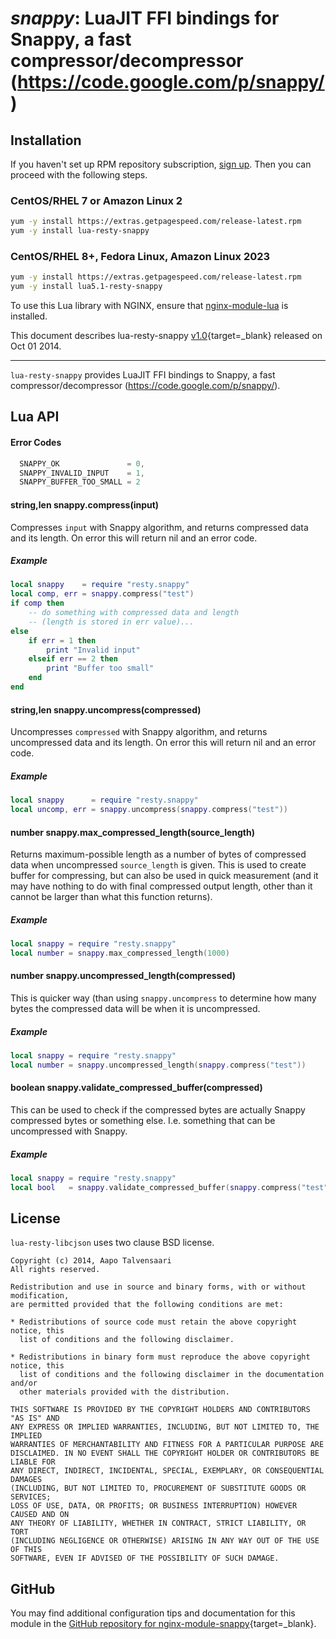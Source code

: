 # *snappy*: LuaJIT FFI bindings for Snappy, a fast compressor/decompressor (https://code.google.com/p/snappy/)


## Installation

If you haven't set up RPM repository subscription, [sign up](https://www.getpagespeed.com/repo-subscribe). Then you can proceed with the following steps.

### CentOS/RHEL 7 or Amazon Linux 2

```bash
yum -y install https://extras.getpagespeed.com/release-latest.rpm
yum -y install lua-resty-snappy
```

### CentOS/RHEL 8+, Fedora Linux, Amazon Linux 2023

```bash
yum -y install https://extras.getpagespeed.com/release-latest.rpm
yum -y install lua5.1-resty-snappy
```


To use this Lua library with NGINX, ensure that [nginx-module-lua](../modules/lua.md) is installed.

This document describes lua-resty-snappy [v1.0](https://github.com/bungle/lua-resty-snappy/releases/tag/v1.0){target=_blank} 
released on Oct 01 2014.
    
<hr />

`lua-resty-snappy` provides LuaJIT FFI bindings to Snappy, a fast compressor/decompressor (https://code.google.com/p/snappy/).

## Lua API

#### Error Codes

```c
  SNAPPY_OK               = 0,
  SNAPPY_INVALID_INPUT    = 1,
  SNAPPY_BUFFER_TOO_SMALL = 2
```

#### string,len snappy.compress(input)

Compresses `input` with Snappy algorithm, and returns compressed data and its length.
On error this will return nil and an error code.

##### Example

```lua
local snappy    = require "resty.snappy"
local comp, err = snappy.compress("test")
if comp then
    -- do something with compressed data and length
    -- (length is stored in err value)...
else
    if err = 1 then
        print "Invalid input"
    elseif err == 2 then
        print "Buffer too small"
    end
end
```

#### string,len snappy.uncompress(compressed)

Uncompresses `compressed` with Snappy algorithm, and returns uncompressed data and its length.
On error this will return nil and an error code.

##### Example

```lua
local snappy      = require "resty.snappy"
local uncomp, err = snappy.uncompress(snappy.compress("test"))
```

#### number snappy.max_compressed_length(source_length)

Returns maximum-possible length as a number of bytes of compressed data when
uncompressed `source_length` is given. This is used to create buffer for compressing,
but can also be used in quick measurement (and it may have nothing to do with
final compressed output length, other than it cannot be larger than what this
function returns).

##### Example

```lua
local snappy = require "resty.snappy"
local number = snappy.max_compressed_length(1000)
```

#### number snappy.uncompressed_length(compressed)

This is quicker way (than using `snappy.uncompress` to determine how many bytes
the compressed data will be when it is uncompressed.

##### Example

```lua
local snappy = require "resty.snappy"
local number = snappy.uncompressed_length(snappy.compress("test"))
```

#### boolean snappy.validate_compressed_buffer(compressed)

This can be used to check if the compressed bytes are actually Snappy compressed
bytes or something else. I.e. something that can be uncompressed with Snappy.

##### Example

```lua
local snappy = require "resty.snappy"
local bool   = snappy.validate_compressed_buffer(snappy.compress("test"))
```

## License

`lua-resty-libcjson` uses two clause BSD license.

```
Copyright (c) 2014, Aapo Talvensaari
All rights reserved.

Redistribution and use in source and binary forms, with or without modification,
are permitted provided that the following conditions are met:

* Redistributions of source code must retain the above copyright notice, this
  list of conditions and the following disclaimer.

* Redistributions in binary form must reproduce the above copyright notice, this
  list of conditions and the following disclaimer in the documentation and/or
  other materials provided with the distribution.

THIS SOFTWARE IS PROVIDED BY THE COPYRIGHT HOLDERS AND CONTRIBUTORS "AS IS" AND
ANY EXPRESS OR IMPLIED WARRANTIES, INCLUDING, BUT NOT LIMITED TO, THE IMPLIED
WARRANTIES OF MERCHANTABILITY AND FITNESS FOR A PARTICULAR PURPOSE ARE
DISCLAIMED. IN NO EVENT SHALL THE COPYRIGHT HOLDER OR CONTRIBUTORS BE LIABLE FOR
ANY DIRECT, INDIRECT, INCIDENTAL, SPECIAL, EXEMPLARY, OR CONSEQUENTIAL DAMAGES
(INCLUDING, BUT NOT LIMITED TO, PROCUREMENT OF SUBSTITUTE GOODS OR SERVICES;
LOSS OF USE, DATA, OR PROFITS; OR BUSINESS INTERRUPTION) HOWEVER CAUSED AND ON
ANY THEORY OF LIABILITY, WHETHER IN CONTRACT, STRICT LIABILITY, OR TORT
(INCLUDING NEGLIGENCE OR OTHERWISE) ARISING IN ANY WAY OUT OF THE USE OF THIS
SOFTWARE, EVEN IF ADVISED OF THE POSSIBILITY OF SUCH DAMAGE.
```

## GitHub

You may find additional configuration tips and documentation for this module in the [GitHub repository for 
nginx-module-snappy](https://github.com/bungle/lua-resty-snappy){target=_blank}.